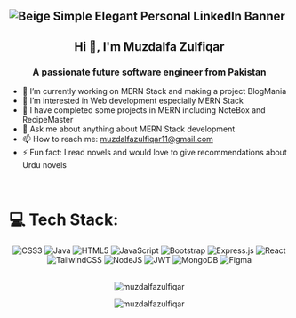 ![Beige Simple Elegant Personal LinkedIn Banner](https://github.com/user-attachments/assets/5b42a240-89a0-425a-9770-ed740fa6389e)
---


<h2 align="center">Hi 👋, I'm Muzdalfa Zulfiqar</h2>
<h3 align="center">A passionate future software engineer from Pakistan</h3>

- 🔭 I’m currently working on MERN Stack and making a project BlogMania
- 🌱 I’m interested in Web development especially MERN Stack
- 👯 I have completed some projects in MERN including NoteBox and RecipeMaster
- 💬 Ask me about anything about MERN Stack development
- 📫 How to reach me: muzdalfazulfiqar11@gmail.com
- ⚡ Fun fact: I read novels and would love to give recommendations about Urdu novels
<br>

# 💻 Tech Stack:

<div align="center">
  <img src="https://img.shields.io/badge/css3-%231572B6.svg?style=for-the-badge&logo=css3&logoColor=white" alt="CSS3"/>
  <img src="https://img.shields.io/badge/java-%23ED8B00.svg?style=for-the-badge&logo=openjdk&logoColor=white" alt="Java"/>
  <img src="https://img.shields.io/badge/html5-%23E34F26.svg?style=for-the-badge&logo=html5&logoColor=white" alt="HTML5"/>
  <img src="https://img.shields.io/badge/javascript-%23323330.svg?style=for-the-badge&logo=javascript&logoColor=%23F7DF1E" alt="JavaScript"/>
  <img src="https://img.shields.io/badge/bootstrap-%238511FA.svg?style=for-the-badge&logo=bootstrap&logoColor=white" alt="Bootstrap"/>
  <img src="https://img.shields.io/badge/express.js-%23404d59.svg?style=for-the-badge&logo=express&logoColor=%2361DAFB" alt="Express.js"/>
  <img src="https://img.shields.io/badge/react-%2320232a.svg?style=for-the-badge&logo=react&logoColor=%2361DAFB" alt="React"/>
  <img src="https://img.shields.io/badge/tailwindcss-%2338B2AC.svg?style=for-the-badge&logo=tailwind-css&logoColor=white" alt="TailwindCSS"/>
  <img src="https://img.shields.io/badge/node.js-6DA55F?style=for-the-badge&logo=node.js&logoColor=white" alt="NodeJS"/>
  <img src="https://img.shields.io/badge/JWT-black?style=for-the-badge&logo=JSON%20web%20tokens" alt="JWT"/>
  <img src="https://img.shields.io/badge/MongoDB-%234ea94b.svg?style=for-the-badge&logo=mongodb&logoColor=white" alt="MongoDB"/>
  <img src="https://img.shields.io/badge/figma-%23F24E1E.svg?style=for-the-badge&logo=figma&logoColor=white" alt="Figma"/>
</div>
<br>
<p align="center"><img align="center" src="https://github-readme-stats.vercel.app/api/top-langs?username=muzdalfazulfiqar&show_icons=true&locale=en&layout=compact" alt="muzdalfazulfiqar" /></p>

<p align="center"><img align="center" src="https://github-readme-streak-stats.herokuapp.com/?user=muzdalfazulfiqar&" alt="muzdalfazulfiqar" /></p>

